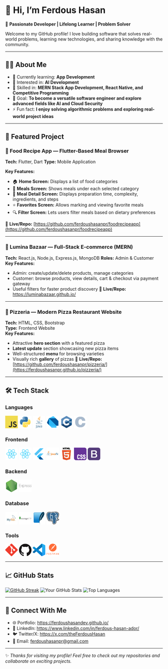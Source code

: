 # 👋 Hi, I’m Ferdous Hasan

🚀 **Passionate Developer | Lifelong Learner | Problem Solver**

Welcome to my GitHub profile!
I love building software that solves real-world problems, learning new technologies, and sharing knowledge with the community.

---

## 🧑‍💻 About Me

* 🌱 Currently learning: **App Development**
* 🔭 Interested in: **AI Development**
* 💼 Skilled in: **MERN Stack App Development, React Native, and Competitive Programming**
* 🎯 Goal: **To become a versatile software engineer and explore advanced fields like AI and Cloud Security**
* ⚡ Fun fact: **I enjoy solving algorithmic problems and exploring real-world project ideas**

---

## 🧩 Featured Project

### 🧁 Food Recipe App — Flutter-Based Meal Browser

**Tech:** Flutter, Dart
**Type:** Mobile Application

**Key Features:**

* 🏠 **Home Screen:** Displays a list of food categories
* 🍛 **Meals Screen:** Shows meals under each selected category
* 📖 **Meal Detail Screen:** Displays preparation time, complexity, ingredients, and steps
* ⭐ **Favorites Screen:** Allows marking and viewing favorite meals
* 🔍 **Filter Screen:** Lets users filter meals based on dietary preferences

🔗 **Live/Repo:** [https://github.com/ferdoushasanpr/foodrecipeapp](https://github.com/ferdoushasanpr/foodrecipeapp)

---

### 🌟 Lumina Bazaar — Full-Stack E-commerce (MERN)

**Tech:** React.js, Node.js, Express.js, MongoDB
**Roles:** Admin & Customer
**Key Features:**

* Admin: create/update/delete products, manage categories
* Customer: browse products, view details, cart & checkout via payment gateway
* Useful filters for faster product discovery
  🔗 **Live/Repo:** https://luminabazaar.github.io/

---

### 🍕 Pizzeria — Modern Pizza Restaurant Website

**Tech:** HTML, CSS, Bootstrap  
**Type:** Frontend Website  
**Key Features:**

* Attractive **hero section** with a featured pizza  
* **Latest update** section showcasing new pizza items  
* Well-structured **menu** for browsing varieties  
* Visually rich **gallery** of pizzas 
  🔗 **Live/Repo:** [https://github.com/ferdoushasanpr/pizzeria/](https://ferdoushasanpr.github.io/pizzeria/)

---

## 🛠️ Tech Stack
### Languages
<code><img height="40" src="https://raw.githubusercontent.com/github/explore/80688e429a7d4ef2fca1e82350fe8e3517d3494d/topics/javascript/javascript.png" alt="JavaScript"></code>
<code><img height="40" src="https://raw.githubusercontent.com/github/explore/80688e429a7d4ef2fca1e82350fe8e3517d3494d/topics/python/python.png" alt="Python"></code>
<code><img height="40" src="https://raw.githubusercontent.com/github/explore/80688e429a7d4ef2fca1e82350fe8e3517d3494d/topics/java/java.png" alt="Java"></code>
<code><img height="40" src="https://raw.githubusercontent.com/github/explore/80688e429a7d4ef2fca1e82350fe8e3517d3494d/topics/dart/dart.png" alt="Dart"></code>
<code><img height="40" src="https://raw.githubusercontent.com/github/explore/80688e429a7d4ef2fca1e82350fe8e3517d3494d/topics/cpp/cpp.png" alt="C++"></code>
<code><img height="40" src="https://raw.githubusercontent.com/github/explore/80688e429a7d4ef2fca1e82350fe8e3517d3494d/topics/c/c.png" alt="C"></code>

### Frontend
<code><img height="40" src="https://raw.githubusercontent.com/github/explore/80688e429a7d4ef2fca1e82350fe8e3517d3494d/topics/react/react.png" alt="React"></code>
<code><img height="40" src="https://raw.githubusercontent.com/github/explore/80688e429a7d4ef2fca1e82350fe8e3517d3494d/topics/react-native/react-native.png" alt="React Native"></code>
<code><img height="40" src="https://raw.githubusercontent.com/github/explore/80688e429a7d4ef2fca1e82350fe8e3517d3494d/topics/flutter/flutter.png" alt="Flutter"></code>
<code><img height="40" src="https://raw.githubusercontent.com/github/explore/80688e429a7d4ef2fca1e82350fe8e3517d3494d/topics/javafx/javafx.png" alt="JavaFX"></code>
<code><img height="40" src="https://raw.githubusercontent.com/github/explore/80688e429a7d4ef2fca1e82350fe8e3517d3494d/topics/html/html.png" alt="HTML"></code>
<code><img height="40" src="https://raw.githubusercontent.com/github/explore/80688e429a7d4ef2fca1e82350fe8e3517d3494d/topics/css/css.png" alt="CSS"></code>
<code><img height="40" src="https://raw.githubusercontent.com/github/explore/80688e429a7d4ef2fca1e82350fe8e3517d3494d/topics/bootstrap/bootstrap.png" alt="Bootstrap"></code>

### Backend
<code><img height="40" src="https://raw.githubusercontent.com/github/explore/80688e429a7d4ef2fca1e82350fe8e3517d3494d/topics/nodejs/nodejs.png" alt="Node.js"></code>
<code><img height="40" src="https://raw.githubusercontent.com/github/explore/80688e429a7d4ef2fca1e82350fe8e3517d3494d/topics/express/express.png" alt="Express.js"></code>

### Database
<code><img height="40" src="https://raw.githubusercontent.com/github/explore/80688e429a7d4ef2fca1e82350fe8e3517d3494d/topics/mysql/mysql.png" alt="MySQL"></code>
<code><img height="40" src="https://raw.githubusercontent.com/github/explore/80688e429a7d4ef2fca1e82350fe8e3517d3494d/topics/mongodb/mongodb.png" alt="MongoDB"></code>
<code><img height="40" src="https://raw.githubusercontent.com/github/explore/80688e429a7d4ef2fca1e82350fe8e3517d3494d/topics/sqlite/sqlite.png" alt="SQLite"></code>
<code><img height="40" src="https://raw.githubusercontent.com/github/explore/80688e429a7d4ef2fca1e82350fe8e3517d3494d/topics/postgresql/postgresql.png" alt="PostgreSQL"></code>

### Tools
<code><img height="40" src="https://raw.githubusercontent.com/github/explore/80688e429a7d4ef2fca1e82350fe8e3517d3494d/topics/git/git.png" alt="Git"></code>
<code><img height="40" src="https://raw.githubusercontent.com/github/explore/78df643247d429f6cc873026c0622819ad797942/topics/github/github.png" alt="GitHub"></code>
<code><img height="40" src="https://raw.githubusercontent.com/github/explore/80688e429a7d4ef2fca1e82350fe8e3517d3494d/topics/visual-studio-code/visual-studio-code.png" alt="VS Code"></code>
<code><img height="40" src="https://raw.githubusercontent.com/github/explore/80688e429a7d4ef2fca1e82350fe8e3517d3494d/topics/postman/postman.png" alt="Postman"></code>

---

## 📈 GitHub Stats
[![GitHub Streak](https://streak-stats.demolab.com/?user=ferdoushasanpr&theme=dark)](https://git.io/streak-stats)
![Your GitHub Stats](https://github-readme-stats.vercel.app/api?username=ferdoushasanpr&show_icons=true&theme=radical)
![Top Languages](https://github-readme-stats.vercel.app/api/top-langs?username=ferdoushasanpr&layout=compact&theme=radical)


---

## 🤝 Connect With Me

* 🌐 Portfolio: https://ferdoushasandev.github.io/
* 💼 LinkedIn: https://www.linkedin.com/in/ferdous-hasan-ador/
* 🐦 Twitter/X: https://x.com/theFerdousHasan
* 📧 Email: ferdoushasanpr@gmail.com

---

✨ *Thanks for visiting my profile! Feel free to check out my repositories and collaborate on exciting projects.*
